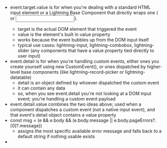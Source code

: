 - event.target.value is for when you're dealing with a standard HTML input element or a Lightning Base Component that directly wraps one (<lightning-input> or <input type="text">). 
    - target is the actual DOM element that triggered the event 
    - value is the element's built in value property
    - works because the event bubbles up from the DOM input itself
    - typical use cases: lightning-input, lightning-combobox, lightning-slider (any components that have a value property tied directly to user input)
- event.detail is for when you're handling custom events, either ones you create yourself using new CustomEvent(), or ones dispatched by higher-level base components (like lightning-record-picker or lightning-datatable)
    - detail is an object defined by whoever dispatched the custom event
    - it can contain any data 
    - so, when you see event.detail you're not looking at a DOM input event; you're handling a custom event payload
- event.detail.value combines the two ideas above; used when a component dispatches a custom event (not a native input event), and that event's detail object contains a value property
- const msg = (e && e.body && (e.body.message || e.body.pageErrors?.[0]?.message))
    - assigns the most specific available error message and falls back to a default string if nothing usable exists
- 